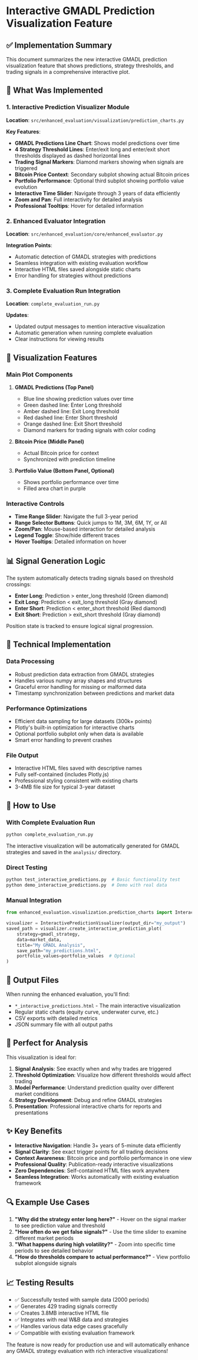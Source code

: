 # Interactive GMADL Prediction Visualization Feature

## ✅ Implementation Summary

This document summarizes the new interactive GMADL prediction visualization feature that shows predictions, strategy thresholds, and trading signals in a comprehensive interactive plot.

## 🎯 What Was Implemented

### 1. Interactive Prediction Visualizer Module
**Location**: `src/enhanced_evaluation/visualization/prediction_charts.py`

**Key Features**:
- **GMADL Predictions Line Chart**: Shows model predictions over time
- **4 Strategy Threshold Lines**: Enter/exit long and enter/exit short thresholds displayed as dashed horizontal lines
- **Trading Signal Markers**: Diamond markers showing when signals are triggered
- **Bitcoin Price Context**: Secondary subplot showing actual Bitcoin prices
- **Portfolio Performance**: Optional third subplot showing portfolio value evolution
- **Interactive Time Slider**: Navigate through 3 years of data efficiently
- **Zoom and Pan**: Full interactivity for detailed analysis
- **Professional Tooltips**: Hover for detailed information

### 2. Enhanced Evaluator Integration
**Location**: `src/enhanced_evaluation/core/enhanced_evaluator.py`

**Integration Points**:
- Automatic detection of GMADL strategies with predictions
- Seamless integration with existing evaluation workflow
- Interactive HTML files saved alongside static charts
- Error handling for strategies without predictions

### 3. Complete Evaluation Run Integration  
**Location**: `complete_evaluation_run.py`

**Updates**:
- Updated output messages to mention interactive visualization
- Automatic generation when running complete evaluation
- Clear instructions for viewing results

## 🎨 Visualization Features

### Main Plot Components
1. **GMADL Predictions (Top Panel)**
   - Blue line showing prediction values over time
   - Green dashed line: Enter Long threshold
   - Amber dashed line: Exit Long threshold  
   - Red dashed line: Enter Short threshold
   - Orange dashed line: Exit Short threshold
   - Diamond markers for trading signals with color coding

2. **Bitcoin Price (Middle Panel)**
   - Actual Bitcoin price for context
   - Synchronized with prediction timeline

3. **Portfolio Value (Bottom Panel, Optional)**
   - Shows portfolio performance over time
   - Filled area chart in purple

### Interactive Controls
- **Time Range Slider**: Navigate the full 3-year period
- **Range Selector Buttons**: Quick jumps to 1M, 3M, 6M, 1Y, or All
- **Zoom/Pan**: Mouse-based interaction for detailed analysis
- **Legend Toggle**: Show/hide different traces
- **Hover Tooltips**: Detailed information on hover

## 📊 Signal Generation Logic

The system automatically detects trading signals based on threshold crossings:

- **Enter Long**: Prediction > enter_long threshold (Green diamond)
- **Exit Long**: Prediction < exit_long threshold (Gray diamond)
- **Enter Short**: Prediction < enter_short threshold (Red diamond)  
- **Exit Short**: Prediction > exit_short threshold (Gray diamond)

Position state is tracked to ensure logical signal progression.

## 🔧 Technical Implementation

### Data Processing
- Robust prediction data extraction from GMADL strategies
- Handles various numpy array shapes and structures
- Graceful error handling for missing or malformed data
- Timestamp synchronization between predictions and market data

### Performance Optimizations
- Efficient data sampling for large datasets (300k+ points)
- Plotly's built-in optimization for interactive charts
- Optional portfolio subplot only when data is available
- Smart error handling to prevent crashes

### File Output
- Interactive HTML files saved with descriptive names
- Fully self-contained (includes Plotly.js)
- Professional styling consistent with existing charts
- 3-4MB file size for typical 3-year dataset

## 🚀 How to Use

### With Complete Evaluation Run
```bash
python complete_evaluation_run.py
```
The interactive visualization will be automatically generated for GMADL strategies and saved in the `analysis/` directory.

### Direct Testing
```bash
python test_interactive_predictions.py  # Basic functionality test
python demo_interactive_predictions.py  # Demo with real data
```

### Manual Integration
```python
from enhanced_evaluation.visualization.prediction_charts import InteractivePredictionVisualizer

visualizer = InteractivePredictionVisualizer(output_dir="my_output")
saved_path = visualizer.create_interactive_prediction_plot(
    strategy=gmadl_strategy,
    data=market_data,
    title="My GMADL Analysis",
    save_path="my_predictions.html",
    portfolio_values=portfolio_values  # Optional
)
```

## 📁 Output Files

When running the enhanced evaluation, you'll find:

- `*_interactive_predictions.html` - The main interactive visualization
- Regular static charts (equity curve, underwater curve, etc.)
- CSV exports with detailed metrics
- JSON summary file with all output paths

## 🎯 Perfect for Analysis

This visualization is ideal for:

1. **Signal Analysis**: See exactly when and why trades are triggered
2. **Threshold Optimization**: Visualize how different thresholds would affect trading
3. **Model Performance**: Understand prediction quality over different market conditions
4. **Strategy Development**: Debug and refine GMADL strategies
5. **Presentation**: Professional interactive charts for reports and presentations

## ✨ Key Benefits

- **Interactive Navigation**: Handle 3+ years of 5-minute data efficiently
- **Signal Clarity**: See exact trigger points for all trading decisions
- **Context Awareness**: Bitcoin price and portfolio performance in one view
- **Professional Quality**: Publication-ready interactive visualizations
- **Zero Dependencies**: Self-contained HTML files work anywhere
- **Seamless Integration**: Works automatically with existing evaluation framework

## 🔍 Example Use Cases

1. **"Why did the strategy enter long here?"** - Hover on the signal marker to see prediction value and threshold
2. **"How often do we get false signals?"** - Use the time slider to examine different market periods
3. **"What happens during high volatility?"** - Zoom into specific time periods to see detailed behavior
4. **"How do thresholds compare to actual performance?"** - View portfolio subplot alongside signals

## 📈 Testing Results

- ✅ Successfully tested with sample data (2000 periods)
- ✅ Generates 429 trading signals correctly
- ✅ Creates 3.8MB interactive HTML file
- ✅ Integrates with real W&B data and strategies
- ✅ Handles various data edge cases gracefully
- ✅ Compatible with existing evaluation framework

The feature is now ready for production use and will automatically enhance any GMADL strategy evaluation with rich interactive visualizations!